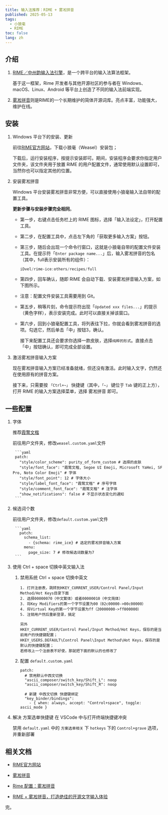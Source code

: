```yaml
---
title: 输入法推荐：RIME + 雾凇拼音
published: 2025-05-13
tags:
  - 小狼毫
  - RIME
toc: false
lang: zh
---
```


## 介绍

  1. [RIME／中州韵输入法引擎](https://rime.im)，是一个跨平台的输入法算法框架。

      基于这一框架，Rime 开发者与其他开源社区的参与者在 Windows、macOS、Linux、Android 等平台上创造了不同的输入法前端实现。

  2. [雾凇拼音](https://github.com/iDvel/rime-ice)则是RIME的一个长期维护的简体开源词库。亮点丰富，功能强大，维护在线。

## 安装

  1. Windows 平台下的安装、更新

      前往[RIME官方网站](https://rime.im/download/)，下载小狼毫（Weasel）安装包；

      下载后，运行安装程序，按提示安装即可。期间，安装程序会要求你指定用户文件夹，该文件夹用于放置 RIME 的用户配置文件，通常使用默认设置即可，当然你也可以指定其他的位置。

  2. 安装雾凇拼音

      Windows 平台安装雾凇拼音非常方便，可以直接使用小狼毫输入法自带的配置工具。

      **更新步骤与安装步骤完全相同**。

      + 第一步，右键点击任务栏上的 RIME 图标，选择「输入法设定」，打开配置工具。

      + 第二步，在配置工具中，点击左下角的「获取更多输入方案」按钮。

      + 第三步，随后会出现一个命令行窗口，这就是小狼毫自带的配置文件安装工具。在提示符「`Enter package name...`」后，输入雾凇拼音的包名（其中，full表示安装所有的组件）：

          ```powershell
          iDvel/rime-ice:others/recipes/full
          ```

      + 第四步，回车确认，随即 RIME 会自动下载、安装雾凇拼音输入方案，如下图所示。

      + 注意：配置文件安装工具需要用到 Git。

      + 第五步，稍等片刻，命令提示符出现「`Updated xxx files...`」的提示（黄色字样），表示安装完成。此时可以直接关掉该窗口。

      + 第六步，回到小狼毫配置工具，将列表往下拉，你就会看到雾凇拼音的选项。勾选它，然后单击「中」按钮3，确认。

          接下来配置工具还会要求你选择一款皮肤，选择`纯粹的形式`。直接点击「中」按钮确认，即可完成全部设置。

  3. 激活雾凇拼音输入方案

      现在雾凇拼音输入方案已经准备就绪，但还没有激活。此时输入文字，仍然还在使用原有的拼音方案。

      接下来，只需要按 `「Ctrl+~」` 快捷键（其中，`「~」` 键位于 `Tab` 键的正上方），打开 RIME 的输入方案选择菜单，选择 雾凇拼音 即可。

## 一些配置

  1. 字体

      推荐[霞鹜文楷](https://github.com/lxgw/LxgwWenKai)

      前往用户文件夹，修改`weasel.custom.yaml`文件

          ```yaml
          patch:
            "style/color_scheme": purity_of_form_custom # 选择的皮肤
            "style/font_face": "霞鹜文楷, Segoe UI Emoji, Microsoft YaHei, SF Pro, Noto Color Emoji" # 字体
            "style/font_point": 12 # 字体大小
            "style/label_font_face": "霞鹜文楷" # 序号字体
            "style/comment_font_face": "霞鹜文楷" # 注字体
            "show_notifications": false # 不显示状态变化的通知
          ```

  2. 候选词个数

      前往用户文件夹，修改`default.custom.yaml`文件

          ```yaml
            patch:
              schema_list:
                - {schema: rime_ice} # 选定的雾凇拼音输入方案
              menu:
                page_size: 7 # 修改候选词数量为7
          ```

  3. 使用 Ctrl + space 切换中英文输入法

      1. 禁用系统 Ctrl + space 切换中英文

          ```
          1. 打开注册表，跳转到HKEY_CURRENT_USER/Control Panel/Input Method/Hot Keys目录下面
          2. 选择00000070（中文繁体）或者00000010（中文简体）
          3. 将Key Modifiers的第一个字节设置为00（02c00000->00c00000）
          4. 将Virtual Key的第一个字节设置为ff（20000000->ff000000）
          5. 注销用户然后重新登录，搞定

          另外
          HKEY_CURRENT_USER/Control Panel/Input Method/Hot Keys，保存的是当前用户的快捷键配置；
          HKEY_USERS.DEFAULT\Control Panel\Input Method\Hot Keys，保存的是默认的快捷键配置；
          若修改上一个注册表不好使，那就把下面的默认的也修改了
          ```

      2. 配置 `default.custom.yaml`

          ```
          patch:
            # 禁用默认中西文切换
            "ascii_composer/switch_key/Shift_L": noop
            "ascii_composer/switch_key/Shift_R": noop

            # 新建 中西文切换 快捷键绑定
            "key_binder/bindings":
              - { when: always, accept: "Control+space", toggle: ascii_mode }
          ```

  4. 解决 方案选单快捷键 在 VSCode 中与打开终端快捷键冲突

      禁用 `default.yaml` 中的 `方案选单相关` 下 `hotkeys` 下的 `Control+grave` 选项，并重新部署

## 相关文档

  + [RIME官方网站](https://rime.im/download/)

  + [雾凇拼音](https://github.com/iDvel/rime-ice)

  + [Rime 配置：雾凇拼音](https://dvel.me/posts/rime-ice)

  + [RIME + 雾凇拼音，打造绝佳的开源文字输入体验](https://sspai.com/post/89281)

完。

